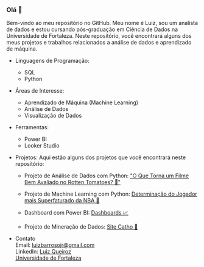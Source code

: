 ### Olá 👋
Bem-vindo ao meu repositório no GitHub. Meu nome é Luiz, sou um analista de dados e estou cursando pós-graduação em Ciência de Dados na Universidade de Fortaleza. Neste repositório, você encontrará alguns dos meus projetos e trabalhos relacionados a análise de dados e aprendizado de máquina.

* Linguagens de Programação:
  * SQL
  * Python

* Áreas de Interesse:
  * Aprendizado de Máquina (Machine Learning)
  * Análise de Dados
  * Visualização de Dados

* Ferramentas:
  * Power BI
  * Looker Studio

* Projetos:
Aqui estão alguns dos projetos que você encontrará neste repositório:

  * Projeto de Análise de Dados com Python: ["O Que Torna um Filme Bem Avaliado no Rotten Tomatoes? 🍅"](https://github.com/LuizQueiroz/EDA-Rotten-Tomatoes)

  * Projeto de Machine Learning com Python: [Determinação do Jogador mais Superfaturado da NBA 🏀](https://github.com/LuizQueiroz/ML-Jogador-NBA)

  * Dashboard com Power BI: [Dashboards 📈](https://github.com/LuizQueiroz/Dashboards)
 
  * Projeto de Mineração de Dados: [Site Catho 💼](https://github.com/LuizQueiroz/DH-Catho)

* Contato  
Email: luizbarrosojr@gmail.com  
LinkedIn: [Luiz Queiroz](https://www.linkedin.com/in/luiz-queiroz-junior/)  
[Universidade de Fortaleza](https://www.unifor.br/)  
<!--
**LuizQueiroz/LuizQueiroz** is a ✨ _special_ ✨ repository because its `README.md` (this file) appears on your GitHub profile.

Here are some ideas to get you started:

- 🔭 I’m currently working on ...
- 🌱 I’m currently learning ...
- 👯 I’m looking to collaborate on ...
- 🤔 I’m looking for help with ...
- 💬 Ask me about ...
- 📫 How to reach me: ...
- 😄 Pronouns: ...
- ⚡ Fun fact: ...
-->
